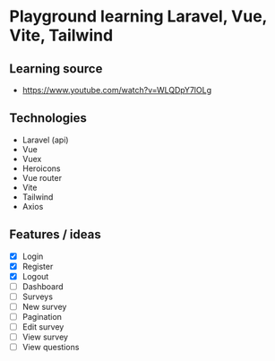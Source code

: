 # Playground learning Laravel, Vue, Vite, Tailwind

## Learning source 
- https://www.youtube.com/watch?v=WLQDpY7lOLg

## Technologies
- Laravel (api)
- Vue
- Vuex
- Heroicons
- Vue router
- Vite
- Tailwind
- Axios


## Features / ideas
- [x] Login
- [x] Register
- [x] Logout
- [ ] Dashboard
- [ ] Surveys
- [ ] New survey
- [ ] Pagination
- [ ] Edit survey
- [ ] View survey
- [ ] View questions
